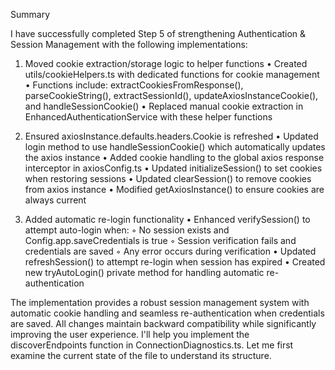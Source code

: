 Summary

I have successfully completed Step 5 of strengthening Authentication & Session Management with the following implementations:

1. Moved cookie extraction/storage logic to helper functions
•  Created utils/cookieHelpers.ts with dedicated functions for cookie management
•  Functions include: extractCookiesFromResponse(), parseCookieString(), extractSessionId(), updateAxiosInstanceCookie(), and handleSessionCookie()
•  Replaced manual cookie extraction in EnhancedAuthenticationService with these helper functions

2. Ensured axiosInstance.defaults.headers.Cookie is refreshed
•  Updated login method to use handleSessionCookie() which automatically updates the axios instance
•  Added cookie handling to the global axios response interceptor in axiosConfig.ts
•  Updated initializeSession() to set cookies when restoring sessions
•  Updated clearSession() to remove cookies from axios instance
•  Modified getAxiosInstance() to ensure cookies are always current

3. Added automatic re-login functionality
•  Enhanced verifySession() to attempt auto-login when:
◦  No session exists and Config.app.saveCredentials is true
◦  Session verification fails and credentials are saved
◦  Any error occurs during verification
•  Updated refreshSession() to attempt re-login when session has expired
•  Created new tryAutoLogin() private method for handling automatic re-authentication

The implementation provides a robust session management system with automatic cookie handling and seamless re-authentication when credentials are saved. All changes maintain backward compatibility while significantly improving the user experience.
I'll help you implement the discoverEndpoints function in ConnectionDiagnostics.ts. Let me first examine the current state of the file to understand its structure.